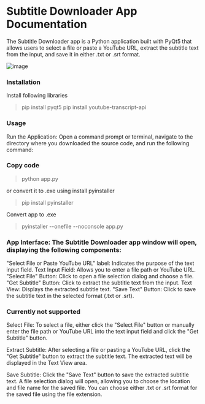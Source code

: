 # Subtitle Downloader App Documentation
The Subtitle Downloader app is a Python application built with PyQt5 that allows users to select a file or paste a YouTube URL, extract the subtitle text from the input, and save it in either .txt or .srt format.

![image](https://github.com/MustafaAlahmid/Subtitle_Downloader_App_Documentation/assets/39446930/89b3f5a8-d720-4eb1-a256-449c6204023a)



### Installation

Install following libraries 


> pip install pyqt5
> pip install youtube-transcript-api


### Usage
Run the Application: Open a command prompt or terminal, navigate to the directory where you downloaded the source code, and run the following command:
### Copy code
> python app.py

or 
convert it to .exe using 
install pyinstaller 
> pip install pyinstaller

Convert app to .exe
> pyinstaller --onefile --noconsole app.py


### App Interface: The Subtitle Downloader app window will open, displaying the following components:

"Select File or Paste YouTube URL" label: Indicates the purpose of the text input field.
Text Input Field: Allows you to enter a file path or YouTube URL.
"Select File" Button: Click to open a file selection dialog and choose a file.
"Get Subtitle" Button: Click to extract the subtitle text from the input.
Text View: Displays the extracted subtitle text.
"Save Text" Button: Click to save the subtitle text in the selected format (.txt or .srt).

### Currently not supported 
Select File: To select a file, either click the "Select File" button or manually enter the file path or YouTube URL into the text input field and click the "Get Subtitle" button.

Extract Subtitle: After selecting a file or pasting a YouTube URL, click the "Get Subtitle" button to extract the subtitle text. The extracted text will be displayed in the Text View area.

Save Subtitle: Click the "Save Text" button to save the extracted subtitle text. A file selection dialog will open, allowing you to choose the location and file name for the saved file. You can choose either .txt or .srt format for the saved file using the file extension.


